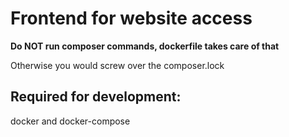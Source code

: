 # Frontend for website access

**Do NOT run composer commands, dockerfile takes care of that**

Otherwise you would screw over the composer.lock

## Required for development:
docker and docker-compose